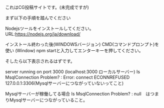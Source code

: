 これはCG投稿サイトです。(未完成ですが)

まず以下の手順を踏んでください

Nodejsツールをインストールしてください。
URL:https://nodejs.org/ja/download/

インストール終わった後(WINDOWSバージョン)
CMD(コマンドプロンプト)を使い (Window)
npm startと入力してエンターキーを押してください。

そしたら以下表示されるはずです。

server running on port 3000 (localhost:3000 ローカルサーバー)
Is MsqlConnection Problem? : Error: connect ECONNREFUSED 127.0.0.1:3306(Mysqlサーバーにつながっていないってこと)

Mysqlサーバーが稼働してる場合
Is MsqlConnection Problem? : null　はつまりMysqlサーバーにつながっていること。